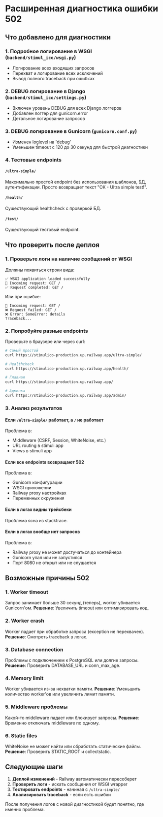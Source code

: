 # Расширенная диагностика ошибки 502

## Что добавлено для диагностики

### 1. Подробное логирование в WSGI (`backend/stimul_ico/wsgi.py`)
- Логирование всех входящих запросов
- Перехват и логирование всех исключений
- Вывод полного traceback при ошибках

### 2. DEBUG логирование в Django (`backend/stimul_ico/settings.py`)
- Включен уровень DEBUG для всех Django логгеров
- Добавлен логгер для gunicorn.error
- Детальное логирование запросов

### 3. DEBUG логирование в Gunicorn (`gunicorn.conf.py`)
- Изменен loglevel на 'debug'
- Уменьшен timeout с 120 до 30 секунд для быстрой диагностики

### 4. Тестовые endpoints

#### `/ultra-simple/`
Максимально простой endpoint без использования шаблонов, БД, аутентификации.
Просто возвращает текст "OK - Ultra simple test!".

#### `/health/`
Существующий healthcheck с проверкой БД.

#### `/test/`
Существующий тестовый endpoint.

## Что проверить после деплоя

### 1. Проверьте логи на наличие сообщений от WSGI

Должны появиться строки вида:
```
✅ WSGI application loaded successfully
📝 Incoming request: GET /
✅ Request completed: GET /
```

Или при ошибке:
```
📝 Incoming request: GET /
❌ Request failed: GET /
❌ Error: SomeError: details
Traceback...
```

### 2. Попробуйте разные endpoints

Проверьте в браузере или через curl:

```bash
# Самый простой
curl https://stimulico-production.up.railway.app/ultra-simple/

# Healthcheck
curl https://stimulico-production.up.railway.app/health/

# Главная
curl https://stimulico-production.up.railway.app/

# Админка
curl https://stimulico-production.up.railway.app/admin/
```

### 3. Анализ результатов

#### Если `/ultra-simple/` работает, а `/` не работает
Проблема в:
- Middleware (CSRF, Session, WhiteNoise, etc.)
- URL routing в stimuli app
- Views в stimuli app

#### Если все endpoints возвращают 502
Проблема в:
- Gunicorn конфигурации
- WSGI приложении
- Railway proxy настройках
- Переменных окружения

#### Если в логах видны трейсбеки
Проблема ясна из stacktrace.

#### Если в логах вообще нет запросов
Проблема в:
- Railway proxy не может достучаться до контейнера
- Gunicorn упал или не запустился
- Порт 8080 не открыт или не слушается

## Возможные причины 502

### 1. Worker timeout
Запрос занимает больше 30 секунд (теперь), worker убивается Gunicorn'ом.
**Решение**: Увеличить timeout или оптимизировать код.

### 2. Worker crash
Worker падает при обработке запроса (exception не перехвачен).
**Решение**: Смотреть traceback в логах.

### 3. Database connection
Проблемы с подключением к PostgreSQL или долгие запросы.
**Решение**: Проверить DATABASE_URL и conn_max_age.

### 4. Memory limit
Worker убивается из-за нехватки памяти.
**Решение**: Уменьшить количество worker'ов или увеличить лимит памяти.

### 5. Middleware проблемы
Какой-то middleware падает или блокирует запросы.
**Решение**: Временно отключать middleware по одному.

### 6. Static files
WhiteNoise не может найти или обработать статические файлы.
**Решение**: Проверить STATIC_ROOT и collectstatic.

## Следующие шаги

1. **Деплой изменений** - Railway автоматически пересоберет
2. **Проверить логи** - искать сообщения от WSGI wrapper
3. **Тестировать endpoints** - начиная с `/ultra-simple/`
4. **Анализировать traceback** - если есть ошибки

После получения логов с новой диагностикой будет понятно, где именно проблема.

